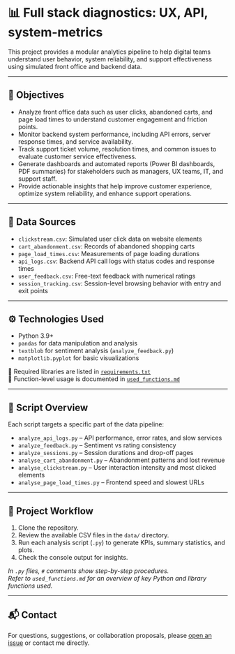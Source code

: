 # 📊 Full stack diagnostics: UX, API, system-metrics


This project provides a modular analytics pipeline to help digital teams understand user behavior, system reliability, and support effectiveness using simulated front office and backend data.

---

## 🎯 Objectives

- Analyze front office data such as user clicks, abandoned carts, and page load times to understand customer engagement and friction points.  
- Monitor backend system performance, including API errors, server response times, and service availability.  
- Track support ticket volume, resolution times, and common issues to evaluate customer service effectiveness.  
- Generate dashboards and automated reports (Power BI dashboards, PDF summaries) for stakeholders such as managers, UX teams, IT, and support staff.  
- Provide actionable insights that help improve customer experience, optimize system reliability, and enhance support operations.

---

## 🧾 Data Sources

- `clickstream.csv`: Simulated user click data on website elements  
- `cart_abandonment.csv`: Records of abandoned shopping carts  
- `page_load_times.csv`: Measurements of page loading durations  
- `api_logs.csv`: Backend API call logs with status codes and response times  
- `user_feedback.csv`: Free-text feedback with numerical ratings  
- `session_tracking.csv`: Session-level browsing behavior with entry and exit points  

---

## ⚙️ Technologies Used

- Python 3.9+
- `pandas` for data manipulation and analysis  
- `textblob` for sentiment analysis (`analyze_feedback.py`)  
- `matplotlib.pyplot` for basic visualizations

📁 Required libraries are listed in [`requirements.txt`](./requirements.txt)  
📖 Function-level usage is documented in [`used_functions.md`](./used_functions.md)

---

## 📁 Script Overview

Each script targets a specific part of the data pipeline:

- `analyze_api_logs.py` – API performance, error rates, and slow services  
- `analyze_feedback.py` – Sentiment vs rating consistency  
- `analyze_sessions.py` – Session durations and drop-off pages  
- `analyse_cart_abandonment.py` – Abandonment patterns and lost revenue  
- `analyse_clickstream.py` – User interaction intensity and most clicked elements  
- `analyse_page_load_times.py` – Frontend speed and slowest URLs

---

## 🧪 Project Workflow

1. Clone the repository.
2. Review the available CSV files in the `data/` directory.
3. Run each analysis script (`.py`) to generate KPIs, summary statistics, and plots.
4. Check the console output for insights.

*In `.py` files, `#` comments show step-by-step procedures.*  
*Refer to `used_functions.md` for an overview of key Python and library functions used.*  

---

## 📬 Contact

For questions, suggestions, or collaboration proposals, please [open an issue](https://github.com/your-repo/issues) or contact me directly.
